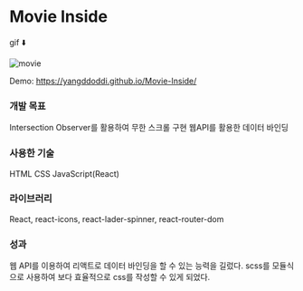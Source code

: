 # Movie Inside

gif ⬇️

![movie](https://user-images.githubusercontent.com/97802103/167904692-dbd6be78-80fd-475b-8061-0ba3cf57d5dc.gif)



Demo: https://yangddoddi.github.io/Movie-Inside/

### 개발 목표

Intersection Observer를 활용하여 무한 스크롤 구현
웹API를 활용한 데이터 바인딩

### 사용한 기술

HTML CSS JavaScript(React)

### 라이브러리

React, react-icons, react-lader-spinner, react-router-dom

### 성과

웹 API를 이용하여 리액트로 데이터 바인딩을 할 수 있는 능력을 길렀다.
scss를 모듈식으로 사용하여 보다 효율적으로 css를 작성할 수 있게 되었다.

